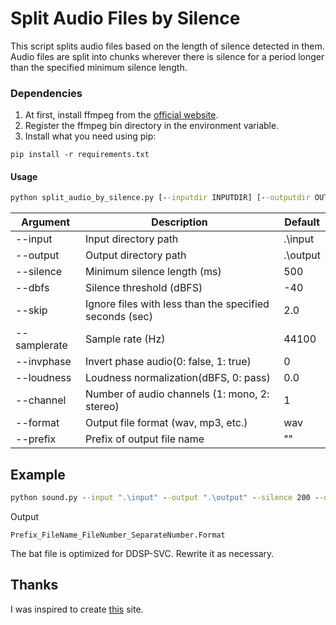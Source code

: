 # Split Audio Files by Silence
This script splits audio files based on the length of silence detected in them. 
Audio files are split into chunks wherever there is silence for a period longer than the specified minimum silence length.

### Dependencies

1. At first, install ffmpeg from the [official website](https://ffmpeg.org/).
2. Register the ffmpeg bin directory in the environment variable.
3. Install what you need using pip:
```
pip install -r requirements.txt
```

#### Usage
```bat
python split_audio_by_silence.py [--inputdir INPUTDIR] [--outputdir OUTPUTDIR] [--mintime MINTIME] [--dbfs DBFS] [--skip SKIP] [--samplerate SAMPLERATE] [--channel CHANNEL] [--format FORMAT]
```

|Argument|Description|Default|
|--------|-----------|-------|
|--input|Input directory path|.\input|
|--output|Output directory path|.\output|
|--silence|Minimum silence length (ms)|500|
|--dbfs|Silence threshold (dBFS)|-40|
|--skip|Ignore files with less than the specified seconds (sec)|2.0|
|--samplerate|Sample rate (Hz)|44100|
|--invphase|Invert phase audio(0: false, 1: true)|0|
|--loudness|Loudness normalization(dBFS, 0: pass)|0.0|
|--channel|Number of audio channels (1: mono, 2: stereo)|1|
|--format|Output file format (wav, mp3, etc.)|wav|
|--prefix|Prefix of output file name|""|

## Example
```bat
python sound.py --input ".\input" --output ".\output" --silence 200 --dbfs -40 --skip 2 --samplerate 44100 --invphase 0 --loudness -24.0 --channel 1 --format "wav" --prefix ""
```

Output
```
Prefix_FileName_FileNumber_SeparateNumber.Format
```

The bat file is optimized for DDSP-SVC. Rewrite it as necessary.

## Thanks
I was inspired to create [this](https://self-development.info/python%e3%82%92%e7%94%a8%e3%81%84%e3%81%9f%e7%99%ba%e8%a9%b1%e5%88%86%e5%89%b2%e3%80%90ai%e3%83%9c%e3%82%a4%e3%82%b9%e3%83%81%e3%82%a7%e3%83%b3%e3%82%b8%e3%83%a3%e3%83%bc%e3%81%ae%e5%ad%a6%e7%bf%92/) site.